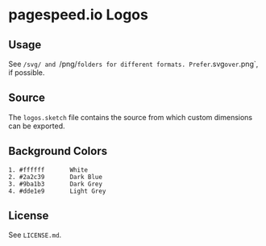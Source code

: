 # pagespeed.io Logos

## Usage

See `/svg/ and `/png/` folders for different formats. Prefer `.svg` over `.png`, if possible.


## Source

The `logos.sketch` file contains the source from which custom dimensions can be exported.


## Background Colors

```
1. #ffffff       White
2. #2a2c39       Dark Blue
3. #9ba1b3       Dark Grey
4. #dde1e9       Light Grey
```

## License

See `LICENSE.md`.
